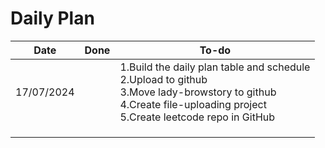# Daily Plan

| Date       | Done | To-do                                                        |
| ---------- | ---- | ------------------------------------------------------------ |
| 17/07/2024 |      | 1.Build the daily plan table and schedule<br />2.Upload to github<br />3.Move lady-browstory to github<br />4.Create file-uploading project<br />5.Create leetcode repo in GitHub<br /> |
|            |      |                                                              |
|            |      |                                                              |
|            |      |                                                              |


